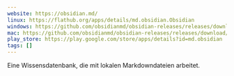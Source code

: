 ```yaml
---
website: https://obsidian.md/
linux: https://flathub.org/apps/details/md.obsidian.Obsidian
windows: https://github.com/obsidianmd/obsidian-releases/releases/download/v1.4.16/Obsidian.1.4.16.exe
mac: https://github.com/obsidianmd/obsidian-releases/releases/download/v1.4.16/Obsidian-1.4.16-universal.dmg
play_store: https://play.google.com/store/apps/details?id=md.obsidian
tags: []
---
```

Eine Wissensdatenbank, die mit lokalen Markdowndateien arbeitet.